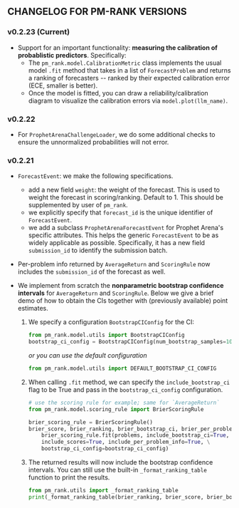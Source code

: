 ## CHANGELOG FOR PM-RANK VERSIONS

### v0.2.23 (Current)

- Support for an important functionality: **measuring the calibration of probablistic predictors**. Specifically:
    - The `pm_rank.model.CalibrationMetric` class implements the usual model `.fit` method that takes in a list of `ForecastProblem` and returns a ranking of forecasters -- ranked by their expected calibration error (ECE, smaller is better).
    - Once the model is fitted, you can draw a reliability/calibration diagram to visualize the calibration errors via `model.plot(llm_name)`.

### v0.2.22

- For `ProphetArenaChallengeLoader`, we do some additional checks to ensure the unnormalized probabilities will not error.

### v0.2.21

- `ForecastEvent`: we make the following specifications.
    - add a new field `weight`: the weight of the forecast. This is used to weight the forecast in scoring/ranking. Default to 1. This should be supplemented by user of `pm_rank`.
    - we explicitly specify that `forecast_id` is the unique identifier of `ForecastEvent`.
    - we add a subclass `ProphetArenaForecastEvent` for Prophet Arena's specific attributes. This helps the generic `ForecastEvent` to be as widely applicable as possible. Specifically, it has a new field `submission_id` to identify the submission batch.

- Per-problem info returned by `AverageReturn` and `ScoringRule` now includes the `submission_id` of the forecast as well.

- We implement from scratch the **nonparametric bootstrap confidence intervals** for `AverageReturn` and `ScoringRule`. Below we give a brief demo of how to obtain the CIs together with (previously available) point estimates.

    1. We specify a configuration `BootstrapCIConfig` for the CI:
        ```python
        from pm_rank.model.utils import BootstrapCIConfig
        bootstrap_ci_config = BootstrapCIConfig(num_bootstrap_samples=1000, bootstrap_ci_level=0.95, random_seed=42, symmetric=True)
        ```
        _or you can use the default configuration_
        ```python
        from pm_rank.model.utils import DEFAULT_BOOTSTRAP_CI_CONFIG
        ```
    
    2. When calling `.fit` method, we can specify the `include_bootstrap_ci` flag to be True and pass in the `bootstrap_ci_config` configuration.
        ```python
        # use the scoring rule for example; same for `AverageReturn`
        from pm_rank.model.scoring_rule import BrierScoringRule

        brier_scoring_rule = BrierScoringRule()
        brier_score, brier_ranking, brier_bootstrap_ci, brier_per_problem_info = \
            brier_scoring_rule.fit(problems, include_bootstrap_ci=True, \
            include_scores=True, include_per_problem_info=True, \
            bootstrap_ci_config=bootstrap_ci_config)
        ```

    3. The returned results will now include the bootstrap confidence intervals. You can still use the built-in `_format_ranking_table` function to print the results.
        ```python
        from pm_rank.utils import _format_ranking_table
        print(_format_ranking_table(brier_ranking, brier_score, brier_bootstrap_ci))
        ```


